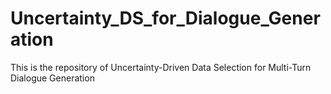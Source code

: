 # Uncertainty_DS_for_Dialogue_Generation
This is the repository of Uncertainty-Driven Data Selection for Multi-Turn Dialogue Generation
